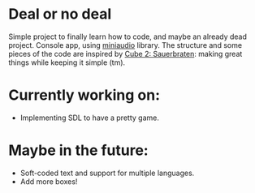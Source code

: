 # Deal or no deal
Simple project to finally learn how to code, and maybe an already dead project. Console app, using [miniaudio](https://github.com/mackron/miniaudio) library.
The structure and some pieces of the code are inspired by [Cube 2: Sauerbraten](http://sauerbraten.org/): making great things while keeping it simple (tm).

# Currently working on:
- Implementing SDL to have a pretty game.

# Maybe in the future:
- Soft-coded text and support for multiple languages.
- Add more boxes!
